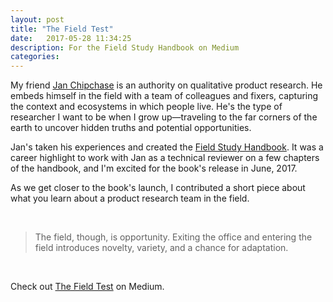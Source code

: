```yaml
---
layout: post
title: "The Field Test"
date:   2017-05-28 11:34:25
description: For the Field Study Handbook on Medium
categories:
---
```

My friend [Jan Chipchase](http://www.studiodradiodurans.com/) is an authority on qualitative product research. He embeds himself in the field with a team of colleagues and fixers, capturing the context and ecosystems in which people live. He's the type of researcher I want to be when I grow up—traveling to the far corners of the earth to uncover hidden truths and potential opportunities.

Jan's taken his experiences and created the [Field Study Handbook](http://www.kickstarter.com/projects/janchipchase/the-field-study-handbook). It was a career highlight to work with Jan as a technical reviewer on a few chapters of the handbook, and I'm excited for the book's release in June, 2017.

As we get closer to the book's launch, I contributed a short piece about what you learn about a product research team in the field.

<br />

>The field, though, is opportunity. Exiting the office and entering the field introduces novelty, variety, and a chance for adaptation.

<br />

Check out [The Field Test](https://medium.com/the-field-study-handbook/the-field-test-5a243e71ff35) on Medium.
